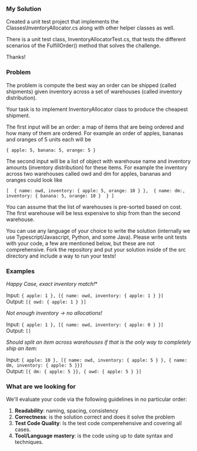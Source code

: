 ### My Solution

Created a unit test project that implements the Classes\InventoryAllocator.cs along with other helper classes as well. 

There is a unit test class, InventoryAllocatorTest.cs, that tests the different scenarios of the FulfillOrder() method that solves the challenge.

Thanks!

### Problem

The problem is compute the best way an order can be shipped (called shipments) given inventory across a set of warehouses (called inventory distribution). 

Your task is to implement InventoryAllocator class to produce the cheapest shipment.

The first input will be an order: a map of items that are being ordered and how many of them are ordered. For example an order of apples, bananas and oranges of 5 units each will be 

`{ apple: 5, banana: 5, orange: 5 }`

The second input will be a list of object with warehouse name and inventory amounts (inventory distribution) for these items. For example the inventory across two warehouses called owd and dm for apples, bananas and oranges could look like

`[ 
    {
    	name: owd,
    	inventory: { apple: 5, orange: 10 }
    }, 
    {
    	name: dm:,
    	inventory: { banana: 5, orange: 10 } 
    }
]`

You can assume that the list of warehouses is pre-sorted based on cost. The first warehouse will be less expensive to ship from than the second warehouse. 

You can use any language of your choice to write the solution (internally we use Typescript/Javascript, Python, and some Java). Please write unit tests with your code, a few are mentioned below, but these are not comprehensive. Fork the repository and put your solution inside of the src directory and include a way to run your tests!

### Examples

*Happy Case, exact inventory match!**

Input: `{ apple: 1 }, [{ name: owd, inventory: { apple: 1 } }]`  
Output: `[{ owd: { apple: 1 } }]`

*Not enough inventory -> no allocations!*

Input: `{ apple: 1 }, [{ name: owd, inventory: { apple: 0 } }]`  
Output: `[]`

*Should split an item across warehouses if that is the only way to completely ship an item:*

Input: `{ apple: 10 }, [{ name: owd, inventory: { apple: 5 } }, { name: dm, inventory: { apple: 5 }}]`  
Output: `[{ dm: { apple: 5 }}, { owd: { apple: 5 } }]`

### What are we looking for

We'll evaluate your code via the following guidelines in no particular order:

1. **Readability**: naming, spacing, consistency
2. **Correctness**: is the solution correct and does it solve the problem
1. **Test Code Quality**: Is the test code comperehensive and covering all cases.
1. **Tool/Language mastery**: is the code using up to date syntax and techniques. 
